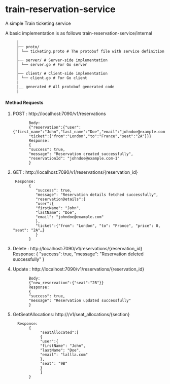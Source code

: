 # train-reservation-service

A simple Train ticketing service

A basic implementation is as follows
train-reservation-service/internal

         │
         ├── proto/
         │ └── ticketing.proto # The protobuf file with service definition
         │
         ├── server/ # Server-side implementation
         │ └── server.go # For Go server
         │
         ├── client/ # Client-side implementation
         │ └── client.go # For Go client
         |
         |__ generated # All protobuf generated code
         |

#### Method Requests

1.  POST : http://localhost:7090/v1/reservations

               Body:
               {"reservation":{"user":{"first_name":"John","last_name":"Doe","email":"johndoe@example.com"},
               "ticket":{"from":"London","to":"France","seat":"2A"}}}
               Response:
               {
               "success": true,
               "message": "Reservation created successfully",
               "reservationId": "johndoe@example.com-1"
               }

2.  GET : http://localhost:7090/v1/reservations/{reservation_id}

         Response:
               {
                  "success": true,
                  "message": "Reservation details fetched successfully",
                  "reservationDetails":{
                  "user":{
                  "firstName": "John",
                  "lastName": "Doe",
                  "email": "johndoe@example.com"
                  },
                  "ticket":{"from": "London", "to": "France", "price": 0, "seat": "2A"…}
                  }
               }

3.  Delete : http://localhost:7090/v1/reservations/{reservation_id}
    Response:
    {
    "success": true,
    "message": "Reservation deleted successfully"
    }

4.  Update : http://localhost:7090/v1/reservations/{reservation_id}

               Body:
               {"new_reservation":{"seat":"2B"}}
               Response:
               {
               "success": true,
               "message": "Reservation updated successfully"
               }

5.  GetSeatAllocations: http:///v1/seat_allocations/{section}

          Response:
               {
                    "seatAllocated":[
                    {
                    "user":{
                    "firstName": "John",
                    "lastName": "Doe",
                    "email": "lallla.com"
                    },
                    "seat": "9B"
                    }
                    ]
               }
